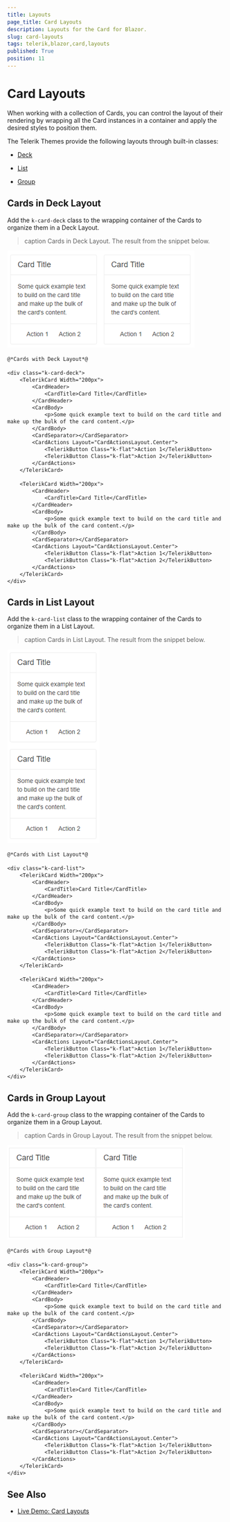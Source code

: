 ```yaml
---
title: Layouts
page_title: Card Layouts
description: Layouts for the Card for Blazor.
slug: card-layouts
tags: telerik,blazor,card,layouts
published: True
position: 11
---
```


# Card Layouts

When working with a collection of Cards, you can control the layout of their rendering by wrapping all the Card instances in a container and apply the desired styles to position them.

The Telerik Themes provide the following layouts through built-in classes:

* [Deck](#cards-in-deck-layout)

* [List](#cards-in-list-layout)

* [Group](#cards-in-group-layout)


## Cards in Deck Layout

Add the `k-card-deck` class to the wrapping container of the Cards to organize them in a Deck Layout.

>caption Cards in Deck Layout. The result from the snippet below.

![Deck layout](images/deck-layout-example.png)

````CSHTML
@*Cards with Deck Layout*@

<div class="k-card-deck">
    <TelerikCard Width="200px">
        <CardHeader>
            <CardTitle>Card Title</CardTitle>
        </CardHeader>
        <CardBody>
            <p>Some quick example text to build on the card title and make up the bulk of the card content.</p>
        </CardBody>
        <CardSeparator></CardSeparator>
        <CardActions Layout="CardActionsLayout.Center">
            <TelerikButton Class="k-flat">Action 1</TelerikButton>
            <TelerikButton Class="k-flat">Action 2</TelerikButton>
        </CardActions>
    </TelerikCard>

    <TelerikCard Width="200px">
        <CardHeader>
            <CardTitle>Card Title</CardTitle>
        </CardHeader>
        <CardBody>
            <p>Some quick example text to build on the card title and make up the bulk of the card content.</p>
        </CardBody>
        <CardSeparator></CardSeparator>
        <CardActions Layout="CardActionsLayout.Center">
            <TelerikButton Class="k-flat">Action 1</TelerikButton>
            <TelerikButton Class="k-flat">Action 2</TelerikButton>
        </CardActions>
    </TelerikCard>
</div>
````


## Cards in List Layout

Add the `k-card-list` class to the wrapping container of the Cards to organize them in a List Layout.

>caption Cards in List Layout. The result from the snippet below.

![List layout](images/list-layout-example.png)

````CSHTML
@*Cards with List Layout*@

<div class="k-card-list">
    <TelerikCard Width="200px">
        <CardHeader>
            <CardTitle>Card Title</CardTitle>
        </CardHeader>
        <CardBody>
            <p>Some quick example text to build on the card title and make up the bulk of the card content.</p>
        </CardBody>
        <CardSeparator></CardSeparator>
        <CardActions Layout="CardActionsLayout.Center">
            <TelerikButton Class="k-flat">Action 1</TelerikButton>
            <TelerikButton Class="k-flat">Action 2</TelerikButton>
        </CardActions>
    </TelerikCard>

    <TelerikCard Width="200px">
        <CardHeader>
            <CardTitle>Card Title</CardTitle>
        </CardHeader>
        <CardBody>
            <p>Some quick example text to build on the card title and make up the bulk of the card content.</p>
        </CardBody>
        <CardSeparator></CardSeparator>
        <CardActions Layout="CardActionsLayout.Center">
            <TelerikButton Class="k-flat">Action 1</TelerikButton>
            <TelerikButton Class="k-flat">Action 2</TelerikButton>
        </CardActions>
    </TelerikCard>
</div>
````


## Cards in Group Layout

Add the `k-card-group` class to the wrapping container of the Cards to organize them in a Group Layout.

>caption Cards in Group Layout. The result from the snippet below.

![Group layout](images/group-layout-example.png)

````CSHTML
@*Cards with Group Layout*@

<div class="k-card-group">
    <TelerikCard Width="200px">
        <CardHeader>
            <CardTitle>Card Title</CardTitle>
        </CardHeader>
        <CardBody>
            <p>Some quick example text to build on the card title and make up the bulk of the card content.</p>
        </CardBody>
        <CardSeparator></CardSeparator>
        <CardActions Layout="CardActionsLayout.Center">
            <TelerikButton Class="k-flat">Action 1</TelerikButton>
            <TelerikButton Class="k-flat">Action 2</TelerikButton>
        </CardActions>
    </TelerikCard>

    <TelerikCard Width="200px">
        <CardHeader>
            <CardTitle>Card Title</CardTitle>
        </CardHeader>
        <CardBody>
            <p>Some quick example text to build on the card title and make up the bulk of the card content.</p>
        </CardBody>
        <CardSeparator></CardSeparator>
        <CardActions Layout="CardActionsLayout.Center">
            <TelerikButton Class="k-flat">Action 1</TelerikButton>
            <TelerikButton Class="k-flat">Action 2</TelerikButton>
        </CardActions>
    </TelerikCard>
</div>
````


## See Also

  * [Live Demo: Card Layouts](https://demos.telerik.com/blazor-ui/card/layouts)